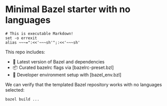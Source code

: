 # Minimal Bazel starter with no languages

    # This is executable Markdown!
    set -o errexit
    alias ~~~=":<<'~~~sh'";:<<'~~~sh'

This repo includes:
- 🧱 Latest version of Bazel and dependencies
- 📦 Curated bazelrc flags via [bazelrc-preset.bzl]
- 🧰 Developer environment setup with [bazel_env.bzl]

We can verify that the templated Bazel repository works with no languages selected:

~~~sh
bazel build ...
~~~
